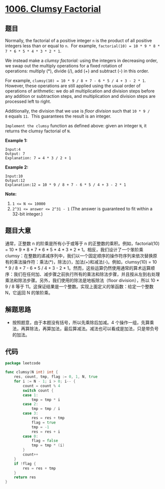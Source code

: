 # [1006. Clumsy Factorial](https://leetcode.com/problems/clumsy-factorial/)


## 题目

Normally, the factorial of a positive integer `n` is the product of all positive integers less than or equal to `n`.  For example, `factorial(10) = 10 * 9 * 8 * 7 * 6 * 5 * 4 * 3 * 2 * 1`.

We instead make a *clumsy factorial:* using the integers in decreasing order, we swap out the multiply operations for a fixed rotation of operations: multiply (*), divide (/), add (+) and subtract (-) in this order.

For example, `clumsy(10) = 10 * 9 / 8 + 7 - 6 * 5 / 4 + 3 - 2 * 1`.  However, these operations are still applied using the usual order of operations of arithmetic: we do all multiplication and division steps before any addition or subtraction steps, and multiplication and division steps are processed left to right.

Additionally, the division that we use is *floor division* such that `10 * 9 / 8` equals `11`.  This guarantees the result is an integer.

`Implement the clumsy` function as defined above: given an integer `N`, it returns the clumsy factorial of `N`.

**Example 1:**

```
Input:4
Output: 7
Explanation: 7 = 4 * 3 / 2 + 1
```

**Example 2:**

```
Input:10
Output:12
Explanation:12 = 10 * 9 / 8 + 7 - 6 * 5 / 4 + 3 - 2 * 1
```

**Note:**

1. `1 <= N <= 10000`
2. `2^31 <= answer <= 2^31 - 1` (The answer is guaranteed to fit within a 32-bit integer.)

## 题目大意

通常，正整数 n 的阶乘是所有小于或等于 n 的正整数的乘积。例如，factorial(10) = 10 * 9 * 8 * 7 * 6 * 5 * 4 * 3 * 2 * 1。相反，我们设计了一个笨阶乘 clumsy：在整数的递减序列中，我们以一个固定顺序的操作符序列来依次替换原有的乘法操作符：乘法(*)，除法(/)，加法(+)和减法(-)。例如，clumsy(10) = 10 * 9 / 8 + 7 - 6 * 5 / 4 + 3 - 2 * 1。然而，这些运算仍然使用通常的算术运算顺序：我们在任何加、减步骤之前执行所有的乘法和除法步骤，并且按从左到右处理乘法和除法步骤。另外，我们使用的除法是地板除法（floor division），所以 10 * 9 / 8 等于 11。这保证结果是一个整数。实现上面定义的笨函数：给定一个整数 N，它返回 N 的笨阶乘。

## 解题思路

- 按照题意，由于本题没有括号，所以先乘除后加减。4 个操作一组，先算乘法，再算除法，再算加法，最后算减法。减法也可以看成是加法，只是带负号的加法。

## 代码

```go
package leetcode

func clumsy(N int) int {
	res, count, tmp, flag := 0, 1, N, true
	for i := N - 1; i > 0; i-- {
		count = count % 4
		switch count {
		case 1:
			tmp = tmp * i
		case 2:
			tmp = tmp / i
		case 3:
			res = res + tmp
			flag = true
			tmp = -1
			res = res + i
		case 0:
			flag = false
			tmp = tmp * (i)
		}
		count++
	}
	if !flag {
		res = res + tmp
	}
	return res
}
```